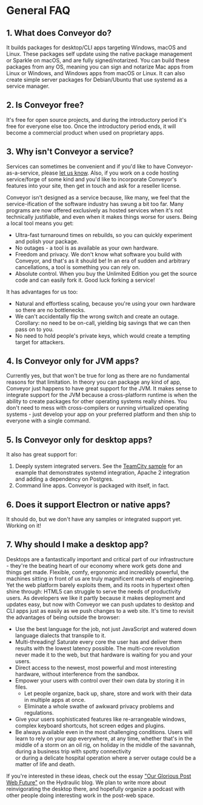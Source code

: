 # General FAQ

## 1. What does Conveyor do?

It builds packages for desktop/CLI apps targeting Windows, macOS and Linux. These packages self update using the native package management
or Sparkle on macOS, and are fully signed/notarized. You can build these packages from any OS, meaning you can sign and notarize Mac
apps from Linux or Windows, and Windows apps from macOS or Linux. It can also create simple server packages for Debian/Ubuntu that use
systemd as a service manager.

## 2. Is Conveyor free?

It's free for open source projects, and during the introductory period it's free for everyone else too. Once the introductory period ends,
it will become a commercial product when used on proprietary apps.

## 3. Why isn't Conveyor a service?

Services can sometimes be convenient and if you'd like to have Conveyor-as-a-service, please [let us know](mailto:contact@hydraulic.software). 
Also, if you work on a code hosting service/forge of some kind and you'd like to incorporate Conveyor's features into your site,
then get in touch and ask for a reseller license.

Conveyor isn't designed as a service because, like many, we feel that the service-ification of the software industry has swung a bit too far. 
Many programs are now offered exclusively as hosted services when it's not technically justifiable, and even when it makes things worse for
users. Being a local tool means you get:

* Ultra-fast turnaround times on rebuilds, so you can quickly experiment and polish your package.
* No outages - a tool is as available as your own hardware.
* Freedom and privacy. We don't know what software you build with Conveyor, and that's as it should be! In an era of sudden and arbitrary 
  cancellations, a tool is something you can rely on.
* Absolute control. When you buy the Unlimited Edition you get the source code and can easily fork it. Good luck forking a service!

It has advantages for us too:

* Natural and effortless scaling, because you're using your own hardware so there are no bottlenecks.
* We can't accidentally flip the wrong switch and create an outage. Corollary: no need to be on-call, yielding big savings that we can then
  pass on to you.
* No need to hold people's private keys, which would create a tempting target for attackers.

## 4. Is Conveyor only for JVM apps?

Currently yes, but that won't be true for long as there are no fundamental reasons for that limitation. In theory you can package any kind of app, Conveyor just happens to have great support for the JVM. It makes sense to integrate support for
the JVM because a cross-platform runtime is when the ability to create packages for other operating systems really shines. You don't need to
mess with cross-compilers or running virtualized operating systems - just develop your app on your preferred platform and then ship to
everyone with a single command.

## 5. Is Conveyor only for desktop apps?

It also has great support for:

1. Deeply system integrated servers. See the [TeamCity sample](../samples/teamcity.md) for an example that demonstrates systemd integration,
   Apache 2 integration and adding a dependency on Postgres.
2. Command line apps. Conveyor is packaged with itself, in fact.

## 6. Does it support Electron or native apps?

It should do, but we don't have any samples or integrated support yet. Working on it!

## 7. Why should I make a desktop app?  

Desktops are a fantastically important and critical part of our infrastructure - they're the beating heart of our economy where work gets
done and things get made. Flexible, comfy, ergonomic and incredibly powerful, the machines sitting in front of us are truly magnificent
marvels of engineering. Yet the web platform barely exploits them, and its roots in hypertext often shine through: HTML5 can struggle to
serve the needs of productivity users. As developers we like it partly because it makes deployment and updates easy, but now with Conveyor
we can push updates to desktop and CLI apps just as easily as we push changes to a web site. It's time to revisit the advantages of being
outside the browser:

* Use the best language for the job, not just JavaScript and watered down language dialects that transpile to it.
* Multi-threading! Saturate every core the user has and deliver them results with the lowest latency possible. The multi-core revolution  
  never made it to the web, but that hardware is waiting for you and your users.
* Direct access to the newest, most powerful and most interesting hardware, without interference from the sandbox.
* Empower your users with control over their own data by storing it in files. 
    * Let people organize, back up, share, store and work with their data in multiple apps at once.
    * Eliminate a whole swathe of awkward privacy problems and regulations.
* Give your users sophisticated features like re-arrangeable windows, complex keyboard shortcuts, hot screen edges and plugins.
* Be always available even in the most challenging conditions. Users will learn to rely on your app everywhere, at any time, whether
  that's in the middle of a storm on an oil rig, on holiday in the middle of the savannah, during a business trip with spotty connectivity  
  or during a delicate hospital operation where a server outage could be a matter of life and death.

If you're interested in these ideas, check out the essay ["Our Glorious Post Web Future"](https://www.hydraulic.software/blog/2-our-glorious-post-web-future.html)
on the Hydraulic blog. We plan to write more about reinvigorating the desktop there, and hopefully organize a podcast with other people doing
interesting work in the post-web space.
